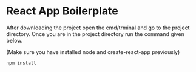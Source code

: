 # React App Boilerplate

After downloading the project open the cmd/trminal and go to the project directory. Once you are in the project directory run the command given below. 

(Make sure you have installed node and create-react-app previously)

    npm install



